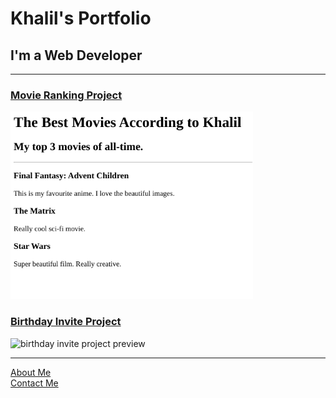 <!DOCTYPE html>
<html lang="en">

<head>
  <meta charset="UTF-8">
  <title>Khalil's Portfolio</title>
</head>

<body>
  <h1>Khalil's Portfolio</h1>
  <h2>I'm a Web Developer</h2>
  <hr />
  <h3><a href="./movie-ranking.html">Movie Ranking Project</a></h3>
  <img src="./Khalil's images/movie-ranking.png" height="300" alt="movie ranking project preview"/>
  <h3><a href="./birthday-invite.html">Birthday Invite Project</a></h3>
  <img src="../Khalil's images/birthday-invite.png" height="300" alt="birthday invite project preview"/>
  <hr />
  <a href="./about.html">About Me</a>
  <br/>
  <a href="./contact.html">Contact Me</a>
</body>

</html>
